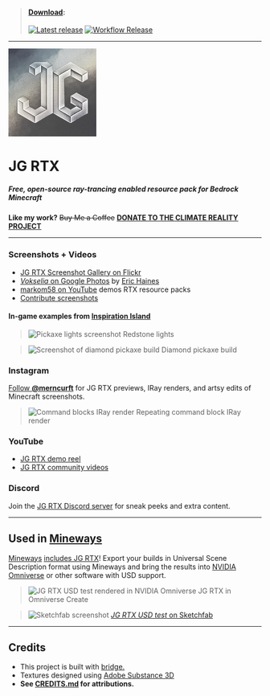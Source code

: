 > #### [Download](https://github.com/jasonjgardner/jg-rtx/releases):
> 
> [![Latest release](https://github.com/jasonjgardner/jg-rtx/actions/workflows/release.yml/badge.svg?branch=main&event=release)](https://github.com/jasonjgardner/jg-rtx/actions/workflows/release.yml) [![Workflow Release](https://github.com/jasonjgardner/jg-rtx/actions/workflows/main.yml/badge.svg)](https://github.com/jasonjgardner/jg-rtx/actions/workflows/main.yml)

---

![Pack Icon](RP/pack_icon.png)
# JG RTX

##### Free, open-source ray-trancing enabled resource pack for Bedrock Minecraft

__Like my work?__ ~~Buy Me a Coffee~~ __[DONATE TO THE CLIMATE REALITY PROJECT](https://www.climaterealityproject.org/donate/donate-climate-reality-project)__

---

### Screenshots + Videos

- [JG RTX Screenshot Gallery on Flickr](https://www.flickr.com/photos/jasongardner/albums/72157719469112264)
- [*Vokselia* on Google Photos](https://photos.app.goo.gl/nffv8T79YA4bwkzP8) by [Eric Haines](https://github.com/erich666)
- [markom58 on YouTube](https://www.youtube.com/c/markom58/search?query=JG%20RTX) demos RTX resource packs
- [Contribute screenshots](https://github.com/jasonjgardner/jg-rtx/discussions/categories/screenshots)

#### In-game examples from [Inspiration Island](https://www.minecraft.net/en-us/marketplace/pdp?id=d81708d9-0b92-4781-9296-573da94d0063)

> ![Pickaxe lights screenshot](https://user-images.githubusercontent.com/1903667/143460470-7a7788d7-a292-4db2-a73b-e44d3934b256.jpg)
> Redstone lights

> ![Screenshot of diamond pickaxe build](https://user-images.githubusercontent.com/1903667/143461532-e0f5744e-9979-4392-862c-4f9810f73a95.jpg)
> Diamond pickaxe build

### Instagram
[Follow **@merncurft**](https://www.instagram.com/merncurft/) for JG RTX previews, IRay renders, and artsy edits of Minecraft screenshots.
> ![Command blocks IRay render](https://user-images.githubusercontent.com/1903667/143306432-95399c7c-672e-4567-b78d-c77183e7ae64.jpg)
> Repeating command block IRay render

### YouTube
- [JG RTX demo reel](https://www.youtube.com/playlist?list=PL8PY_n6h2FGXHHcfU4ifiWdeIYg8TNB8N)
- [JG RTX community videos](https://youtube.com/playlist?list=PL8PY_n6h2FGW7OnrGPV4-rKQKYo_JvuBH)

### Discord
Join the [JG RTX Discord server](https://discord.gg/nJmKSgmqyY) for sneak peeks and extra content.

---

## Used in [Mineways](http://mineways.com)
[Mineways](https://github.com/erich666/Mineways/) [includes JG RTX](http://www.realtimerendering.com/erich/minecraft/public/mineways/textures.html#candy)! Export your builds in Universal Scene Description format using Mineways and bring the results into [NVIDIA Omniverse](https://www.nvidia.com/en-us/omniverse/) or other software with USD support. 

> ![JG RTX USD test rendered in NVIDIA Omniverse](https://user-images.githubusercontent.com/1903667/143316694-f66bce34-158e-4557-aaa3-cb283b8f6ca5.jpg)
> JG RTX in Omniverse Create

> ![Sketchfab screenshot](https://user-images.githubusercontent.com/1903667/143307109-eaa3dd53-effe-41f4-a73c-4772d3eeb9ba.jpg)
> [*JG RTX USD test* on Sketchfab](https://skfb.ly/oq9zu)

---

## Credits
- This project is built with [bridge.](https://bridge-core.github.io/)
- Textures designed using [Adobe Substance 3D](https://www.adobe.com/creativecloud/3d-augmented-reality.html)
- __See [CREDITS.md](CREDITS.md) for attributions.__
